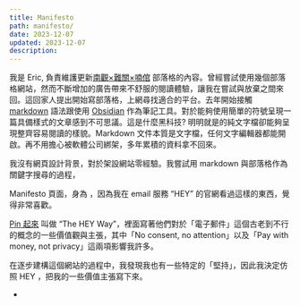 ```yaml
---
title: Manifesto
path: manifesto/
date: 2023-12-07
updated: 2023-12-07
description: 
---
```


我是 Eric, 負責維護更新[南觀×難關×喃倌](https://gatestory.netlify.app/) 部落格的內容。曾經嘗試使用幾個部落格網站，然而不斷增加的廣告帶來不舒服的閱讀體驗，讓我在嘗試與放棄之間來回。這回家人提出開始寫部落格，上網尋找適合的平台。去年開始接觸 [markdown](https://markdown.tw/) 語法跟使用 [Obsidian](https://obsidian.md/) 作為筆記工具。對於能夠使用簡單的符號呈現一篇具備樣式的文章感到不可思議。這是什麼黑科技? 明明就是的純文字檔卻能夠呈現整齊容易閱讀的樣貌。Markdown 文件本質是文字檔，任何文字編輯器都能開啟。再不用擔心被軟體公司綁架，多年累積的資料拿不回來。

我沒有網頁設計背景，對於架設網站零經驗。我嘗試用 markdown 與部落格作為關鍵字搜尋的過程，

Manifesto 頁面，身為 ，因為我在 email 服務 “HEY” 的官網看過這樣的東西，覺得非常喜歡。

[Pin 起來](https://pinchlime.com/) 叫做 “The HEY Way”，裡面寫著他們對於「電子郵件」這個古老到不行的概念的一些價值觀與主張，其中「No consent, no attention」以及「Pay with money, not privacy」這兩項影響我許多。

在逐步建構這個網站的過程中，我發現我也有一些特定的「堅持」，因此我決定仿照 HEY ，把我的一些價值主張寫下來。

-